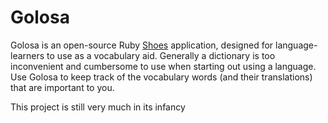 # Golosa
Golosa is an open-source Ruby [Shoes](http://shoesrb.com/) application, designed for language-learners to use as a vocabulary aid. Generally a dictionary is too inconvenient and cumbersome to use when starting out using a language. Use Golosa to keep track of the vocabulary words (and their translations) that are important to you.

This project is still very much in its infancy
